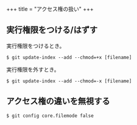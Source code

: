 +++
title = "アクセス権の扱い"
+++

## 実行権限をつける/はずす

実行権限をつけるとき。

```
$ git update-index --add --chmod=+x [filename]
```

実行権限を外すとき。

```
$ git update-index --add --chmod=-x [filename]
```

## アクセス権の違いを無視する

```
$ git config core.filemode false
```
